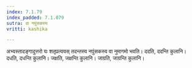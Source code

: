 ```yaml
---
index: 7.1.79
index_padded: 7.1.079
sutra: वा नपुंसकस्य
vritti: kashika

---
```

अभ्यस्तादङ्गादुत्तरो यः शतृप्रत्ययस् तदन्तस्य नपुंसकस्य वा नुमागमो भवति। ददति, ददन्ति कुलानि। दधति, दधन्ति कुलानि। जक्षति, जक्षन्ति कुलानि। जाग्रति, जाग्रन्ति कुलानि।